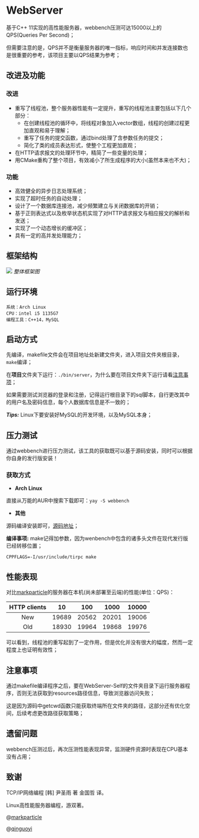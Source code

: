 # WebServer

基于C++ 11实现的高性能服务器，webbench压测可达15000以上的QPS(Queries Per Second)；

但需要注意的是，QPS并不是衡量服务器的唯一指标，响应时间和并发连接数也是很重要的参考，该项目主要以QPS结果为参考；

## 改进及功能

### 改进

- 重写了线程池，整个服务器性能有一定提升，重写的线程池主要包括以下几个部分：
  - 在创建线程池的循环中，将线程对象加入vector数组，线程的创建过程更加直观和易于理解；
  - 重写了任务的提交函数，通过bind处理了含参数任务的提交；
  - 简化了类的成员表达形式，使整个工程更加直观；
- 在HTTP请求报文的处理环节中，精简了一些变量的处理；
- 用CMake重构了整个项目，有效减小了所生成程序的大小(虽然本来也不大)；

### 功能

- 高效健全的异步日志处理系统；
- 实现了超时任务的自动处理；
- 设计了一个数据库连接池，减少频繁建立与关闭数据库的开销；
- 基于正则表达式以及枚举状态机实现了对HTTP请求报文与相应报文的解析和发送；
- 实现了一个动态增长的缓冲区；
- 具有一定的高并发处理能力；

## 框架结构

![](./Webserver.svg)
_整体框架图_

## 运行环境
```
系统：Arch Linux
CPU：intel i5 1135G7
编程工具：C++14，MySQL
```
## 启动方式

先编译，makefile文件会在项目地址处新建文件夹，进入项目文件夹根目录，`make`编译；

在**项目**文件夹下运行：`./bin/server`，为什么要在项目文件夹下运行请看[注意事项](#注意事项)；

如果需要测试浏览器的登录和注册，记得运行根目录下的sql脚本，自行更改其中的用户名及密码信息，每个人数据库信息是不一致的；

***Tips:*** Linux下要安装好MySQL的开发环境，以及MySQL本身；


## 压力测试

通过webbench进行压力测试，该工具的获取既可以基于源码安装，同时可以根据你自身的发行版安装！

### 获取方式
- **Arch Linux**

直接从万能的AUR中搜索下载即可：`yay -S webbench`

- **其他**

源码编译安装即可，[源码地址](http://ibiblio.org/pub/Linux/apps/www/servers/webbench-1.5.tar.gz)；

**编译事项:** make记得加参数，因为wenbench中包含的诸多头文件在现代发行版已经转移位置；

`CPPFLAGS=-I/usr/include/tirpc make`

## 性能表现

对比[markparticle](https://github.com/markparticle/WebServer)的服务器在本机(尚未部署至云端)的性能(单位：QPS)：

| HTTP clients |  10   |  100  | 1000  | 10000 |
| :----------: | :---: | :---: | :---: | :---: |
|     New      | 19689 | 20562 | 20201 | 19006 |
|     Old      | 18930 | 19964 | 19868 | 19976 |

可以看到，线程池的重写起到了一定作用，但是优化并没有很大的幅度，然而一定程度上也证明有效性；

## 注意事项
通过makefile编译程序之后，要在WebServer-Self的文件夹目录下运行服务器程序，否则无法获取到resources路径信息，导致浏览器访问失败；

这是因为源码中getcwd函数只能获取终端所在文件夹的路径，这部分还有优化空间，后续考虑更改路径获取策略；

## 遗留问题

webbench压测过后，再次压测性能表现异常，监测硬件资源时表现在CPU基本没有占用；

## 致谢

TCP/IP网络编程 [韩] 尹圣雨 著	金国哲 译。

Linux高性能服务器编程，游双著。

@[markparticle](https://github.com/markparticle/WebServer)

@[qinguoyi](https://github.com/qinguoyi/TinyWebServer)